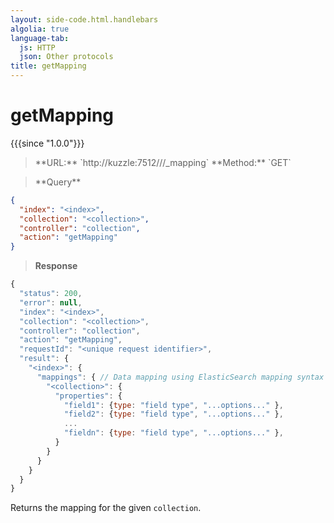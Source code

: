 ```yaml
---
layout: side-code.html.handlebars
algolia: true
language-tab:
  js: HTTP
  json: Other protocols
title: getMapping
---
```


# getMapping

{{{since "1.0.0"}}}

<blockquote class="js">
<p>
**URL:** `http://kuzzle:7512/<index>/<collection>/_mapping`  
**Method:** `GET`
</p>
</blockquote>

<blockquote class="json">
<p>
**Query**
</p>
</blockquote>


```json
{
  "index": "<index>",
  "collection": "<collection>",
  "controller": "collection",
  "action": "getMapping"
}
```

>**Response**

```javascript
{
  "status": 200,
  "error": null,
  "index": "<index>",
  "collection": "<collection>",
  "controller": "collection",
  "action": "getMapping",
  "requestId": "<unique request identifier>",
  "result": {
    "<index>": {
      "mappings": { // Data mapping using ElasticSearch mapping syntax
        "<collection>": {
          "properties": {
            "field1": {type: "field type", "...options..." },
            "field2": {type: "field type", "...options..." },
            ...
            "fieldn": {type: "field type", "...options..." },
          }
        }
      }
    }
  }
}
```

Returns the mapping for the given `collection`.
